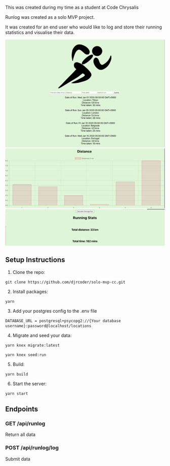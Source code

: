This was created during my time as a student at Code Chrysalis


Runlog was created as a solo MVP project. 

It was created for an end user who would like to log and store their running statistics and visualise their data.



![Alt text](screenshots/runlog1.png)
![Alt text](screenshots/runlog2.png)
![Alt text](screenshots/runlog3.png)


## Setup Instructions
1. Clone the repo:  
```
git clone https://github.com/djrcoder/solo-mvp-cc.git
```
2. Install packages:  
```
yarn
```

3. Add your postgres config to the .env file
```
DATABASE_URL = postgresql+psycopg2://{Your database username}:password@localhost/locations
```

4. Migrate and seed your data:  
```
yarn knex migrate:latest
```
```
yarn knex seed:run
```

5. Build:  
```
yarn build
```

6. Start the server:  
```
yarn start
```


## Endpoints

### GET /api/runlog  
Return all data  



### POST /api/runlog/log  
Submit data 

```